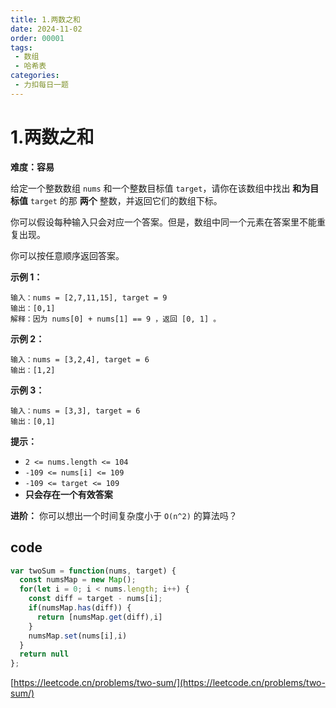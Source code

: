 ```yaml
---
title: 1.两数之和
date: 2024-11-02
order: 00001
tags:
 - 数组
 - 哈希表
categories:
 - 力扣每日一题
---
```


# 1.两数之和

**难度：容易**

给定一个整数数组 `nums` 和一个整数目标值 `target`，请你在该数组中找出 **和为目标值** `target` 的那 **两个** 整数，并返回它们的数组下标。

你可以假设每种输入只会对应一个答案。但是，数组中同一个元素在答案里不能重复出现。

你可以按任意顺序返回答案。

**示例 1：**

```
输入：nums = [2,7,11,15], target = 9
输出：[0,1]
解释：因为 nums[0] + nums[1] == 9 ，返回 [0, 1] 。
```

**示例 2：**

```
输入：nums = [3,2,4], target = 6
输出：[1,2]
```

**示例 3：**

```
输入：nums = [3,3], target = 6
输出：[0,1]
```

**提示：**

- `2 <= nums.length <= 104`
- `-109 <= nums[i] <= 109`
- `-109 <= target <= 109`
- **只会存在一个有效答案**

**进阶：** 你可以想出一个时间复杂度小于 `O(n^2)` 的算法吗？


## code

```javascript
var twoSum = function(nums, target) {
  const numsMap = new Map();
  for(let i = 0; i < nums.length; i++) {
    const diff = target - nums[i];
    if(numsMap.has(diff)) {
      return [numsMap.get(diff),i]
    }
    numsMap.set(nums[i],i)
  }
  return null
};
```
[https://leetcode.cn/problems/two-sum/](https://leetcode.cn/problems/two-sum/)